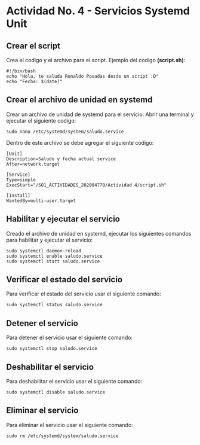 # Actividad No. 4 - Servicios Systemd Unit

## Crear el script
Crea el codigo y el archivo para el script. Ejemplo del codigo **(script.sh)**:

    #!/bin/bash
    echo "Hola, te saluda Ronaldo Posadas desde un script :D"
    echo "Fecha: $(date)"

## Crear el archivo de unidad en systemd
Crear un archivo de unidad de systemd para el servicio. Abrir una terminal y ejecutar el siguiente codigo:

    sudo nano /etc/systemd/system/saludo.service

Dentro de este archivo se debe agregar el siguiente codigo:

    [Unit]
    Description=Saludo y fecha actual service
    After=network.target

    [Service]
    Type=simple
    ExecStart="/SO1_ACTIVIDADES_202004770/Actividad 4/script.sh"

    [Install]
    WantedBy=multi-user.target

## Habilitar y ejecutar el servicio
Creado el archivo de unidad en systemd, ejecutar los siguientes comandos para habilitar y ejecutar el servicio:

    sudo systemctl daemon-reload
    sudo systemctl enable saludo.service
    sudo systemctl start saludo.service

## Verificar el estado del servicio
Para verificar el estado del servicio usar el siguiente comando:

    sudo systemctl status saludo.service

## Detener el servicio
Para detener el servicio usar el siguiente comando:

    sudo systemctl stop saludo.service

## Deshabilitar el servicio
Para deshabilitar el servicio usar el siguiente comando:

    sudo systemctl disable saludo.service

## Eliminar el servicio
Para eliminar el servicio usar el siguiente comando:

    sudo rm /etc/systemd/system/saludo.service


